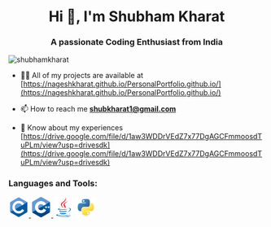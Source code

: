 
<h1 align="center">Hi 👋, I'm Shubham Kharat</h1>
<h3 align="center">A passionate Coding Enthusiast from India</h3>


<p align="left"> <img src="https://komarev.com/ghpvc/?username=nageshkharat&label=Profile%20views&color=0e75b6&style=flat" alt="shubhamkharat" /> </p>

- 👨‍💻 All of my projects are available at [https://nageshkharat.github.io/PersonalPortfolio.github.io/](https://nageshkharat.github.io/PersonalPortfolio.github.io/)

- 📫 How to reach me **shubkharat1@gmail.com**

- 📄 Know about my experiences [https://drive.google.com/file/d/1aw3WDDrVEdZ7x77DgAGCFmmoosdTuPLm/view?usp=drivesdk](https://drive.google.com/file/d/1aw3WDDrVEdZ7x77DgAGCFmmoosdTuPLm/view?usp=drivesdk)


<h3 align="left">Languages and Tools:</h3>
<p align="left"> </a> <a href="https://www.cprogramming.com/" target="_blank" rel="noreferrer"> <img src="https://raw.githubusercontent.com/devicons/devicon/master/icons/c/c-original.svg" alt="c" width="40" height="40"/> </a> <a href="https://www.w3schools.com/cpp/" target="_blank" rel="noreferrer"> <img src="https://raw.githubusercontent.com/devicons/devicon/master/icons/cplusplus/cplusplus-original.svg" alt="cplusplus" width="40" height="40"/>  </a> <img src="https://raw.githubusercontent.com/devicons/devicon/master/icons/java/java-original.svg" alt="java" width="40" height="40"/> </a> <a href="https://www.python.org" target="_blank" rel="noreferrer"> <img src="https://raw.githubusercontent.com/devicons/devicon/master/icons/python/python-original.svg" alt="python" width="40" height="40"/>  </p>

